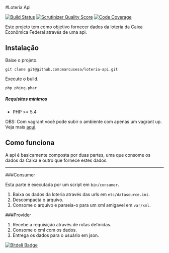#Loteria Api

[![Build Status](https://travis-ci.org/marcusesa/loteria-api.png?branch=master)](https://travis-ci.org/marcusesa/loteria-api)
[![Scrutinizer Quality Score](https://scrutinizer-ci.com/g/marcusesa/loteria-api/badges/quality-score.png?s=e1b10a4f34d1d17e419773f97bda3fc6b0ad1edc)](https://scrutinizer-ci.com/g/marcusesa/loteria-api/)
[![Code Coverage](https://scrutinizer-ci.com/g/marcusesa/loteria-api/badges/coverage.png?s=e945ef0a17912d654a2e853e04adc9519d816fc6)](https://scrutinizer-ci.com/g/marcusesa/loteria-api/)

Este projeto tem como objetivo fornecer dados da loteria da Caixa Econômica Federal através de uma api.

## Instalação

Baixe o projeto. 
```
git clone git@github.com:marcusesa/loteria-api.git
```

Execute o build.
```
php phing.phar
```

##### Requisitos mínimos
* PHP >= 5.4

OBS: Com vagrant você pode subir o ambiente com apenas um vagrant up. Veja mais [aqui](http://www.vagrantup.com/).

## Como funciona 
A api é basicamente composta por duas partes, uma que consome os dados da Caixa e outro que fornece estes dados.

- - -

###Consumer

Esta parte é executada por um script em ```bin/consumer```.

1. Baixa os dados da loteria através das urls em ```etc/datasource.ini```.
2. Descompacta o arquivo.
3. Consome o arquivo e parseia-o para um xml amigavel em ```var/xml```.

###Provider

1. Recebe a requisição através de rotas definidas.
2. Consome o xml com os dados.
3. Entrega os dados para o usuário em json.








[![Bitdeli Badge](https://d2weczhvl823v0.cloudfront.net/marcusesa/loteria-api/trend.png)](https://bitdeli.com/free "Bitdeli Badge")

